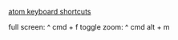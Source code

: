 [atom keyboard shortcuts](https://github.com/nwinkler/atom-keyboard-shortcuts)

full screen: ^ cmd + f
toggle zoom: ^ cmd alt + m
